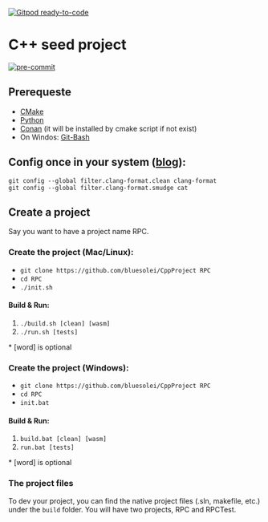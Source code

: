 [![Gitpod ready-to-code](https://img.shields.io/badge/Gitpod-ready--to--code-blue?logo=gitpod)](https://gitpod.io/#https://github.com/BlueSolei/CppProject)

# C++ seed project

[![pre-commit](https://img.shields.io/badge/pre--commit-enabled-brightgreen?logo=pre-commit&logoColor=white)](https://github.com/pre-commit/pre-commit)

## Prerequeste

- [CMake](https://cmake.org/download/)
- [Python](https://www.python.org/downloads/)
- [Conan](https://conan.io/downloads.html) (it will be installed by cmake script if not exist)
- On Windos: [Git-Bash](https://git-scm.com/download)

## Config once in your system ([blog](https://ngeor.com/2019/01/27/clang-format-git-filter.html)):
```console
git config --global filter.clang-format.clean clang-format 
git config --global filter.clang-format.smudge cat
```

## Create a project

Say you want to have a project name RPC.

### Create the project (Mac/Linux):

- `git clone https://github.com/bluesolei/CppProject RPC`
- `cd RPC`
- `./init.sh`

#### Build & Run:

1. `./build.sh [clean] [wasm]`
2. `./run.sh [tests]`

\* [word] is optional

### Create the project (Windows):

- `git clone https://github.com/bluesolei/CppProject RPC`
- `cd RPC`
- `init.bat`

#### Build & Run:

1. `build.bat [clean] [wasm]`
2. `run.bat [tests]`

\* [word] is optional

### The project files

To dev your project, you can find the native project files (.sln, makefile, etc.) under the `build` folder.
You will have two projects, RPC and RPCTest.
